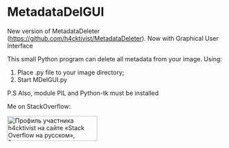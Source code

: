# MetadataDelGUI
New version of MetadataDeleter (https://github.com/h4cktivist/MetadataDeleter). Now with Graphical User Interface 

This small Python program can delete all metadata from your image.
Using:
1. Place .py file to your image directory;
2. Start MDelGUI.py

P.S Also, module PIL and Python-tk must be installed

Me on StackOverflow:

<a href="https://ru.stackoverflow.com/users/366830/h4cktivist"><img src="https://ru.stackoverflow.com/users/flair/366830.png" width="208" height="58" alt="Профиль участника h4cktivist на сайте &#171;Stack Overflow на русском&#187;, Вопросы и ответы для программистов" title="Профиль участника h4cktivist на сайте &#171;Stack Overflow на русском&#187;, Вопросы и ответы для программистов"></a>
